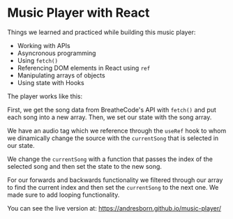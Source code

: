 # Music Player with React

Things we learned and practiced while building this music player:

- Working with APIs
- Asyncronous programming
- Using `fetch()`
- Referencing DOM elements in React using `ref`
- Manipulating arrays of objects
- Using state with Hooks

The player works like this:

First, we get the song data from BreatheCode's API with `fetch()` and put each song into a new array. Then, we set our state with the song array.

We have an audio tag which we reference through the `useRef` hook to whom we dinamically change the source with the `currentSong` that is selected in our state.

We change the `currentSong` with a function that passes the index of the selected song and then set the state to the new song.

For our forwards and backwards functionality we filtered through our array to find the current index and then set the `currentSong` to the next one. We made sure to add looping functionality.

You can see the live version at:
https://andresborn.github.io/music-player/
